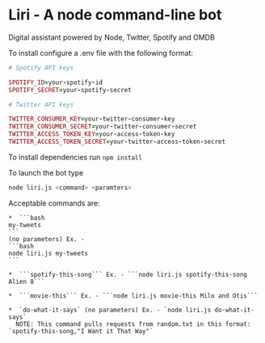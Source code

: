 # Liri - A node command-line bot

Digital assistant powered by Node, Twitter, Spotify and OMDB

To install configure a .env file with the following format:
```ruby
# Spotify API keys

SPOTIFY_ID=your-spotify-id
SPOTIFY_SECRET=your-spotify-secret

# Twitter API keys

TWITTER_CONSUMER_KEY=your-twitter-consumer-key
TWITTER_CONSUMER_SECRET=your-twitter-consumer-secret
TWITTER_ACCESS_TOKEN_KEY=your-access-token-key
TWITTER_ACCESS_TOKEN_SECRET=your-twitter-access-token-secret
```
To install dependencies run 
   `npm install`

To launch the bot type 
```bash
node liri.js <command> <paramters>
```

Acceptable commands are: 

    *  ```bash
    my-tweets
    ``` 
    (no parameters) Ex. - 
    ```bash
    node liri.js my-tweets
    ```

    *  ```spotify-this-song``` Ex. - ```node liri.js spotify-this-song Alien 8```

    *  ```movie-this``` Ex. - ```node liri.js movie-this Milo and Otis```

    *  `do-what-it-says` (no parameters) Ex. - `node liri.js do-what-it-says`
      NOTE: This command pulls requests from random.txt in this format: `spotify-this-song,"I Want it That Way"`
